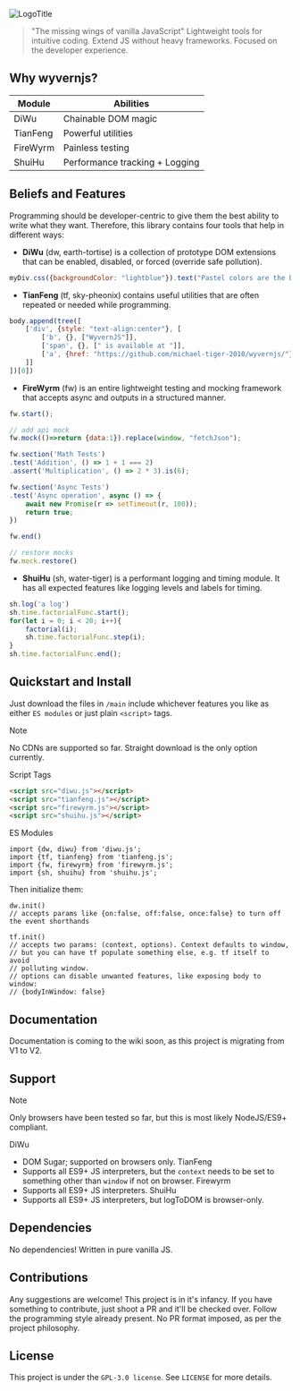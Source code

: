 ![LogoTitle](https://github.com/user-attachments/assets/17233191-c8da-4193-ae37-c4a63869497f)

> "The missing wings of vanilla JavaScript"
Lightweight tools for intuitive coding. Extend JS without heavy frameworks. Focused on the developer experience.

## Why wyvernjs?
| Module   | Abilities                      |
|----------|--------------------------------|
| DiWu     | Chainable DOM magic            |
| TianFeng | Powerful utilities             |
| FireWyrm | Painless testing               |
| ShuiHu   | Performance tracking + Logging |

## Beliefs and Features

Programming should be developer-centric to give them the best ability to write what they want. Therefore, this library contains four tools that help in different ways:
 - **DiWu** (dw, earth-tortise) is a collection of prototype DOM extensions that can be enabled, disabled, or forced (override safe pollution).
```js
myDiv.css({backgroundColor: "lightblue"}).text("Pastel colors are the best")
```
 - **TianFeng** (tf, sky-pheonix) contains useful utilities that are often repeated or needed while programming.
```js
body.append(tree([
    ['div', {style: "text-align:center"}, [
        ['b', {}, ["WyvernJS"]],
        ['span', {}, [" is available at "]],
        ['a', {href: "https://github.com/michael-tiger-2010/wyvernjs/"}, ["github.com"]]
    ]]
])[0])
```
 - **FireWyrm** (fw) is an entire lightweight testing and mocking framework that accepts async and outputs in a structured manner.
```js
fw.start();

// add api mock
fw.mock(()=>return {data:1}).replace(window, "fetchJson");

fw.section('Math Tests')
.test('Addition', () => 1 + 1 === 2)
.assert('Multiplication', () => 2 * 3).is(6);

fw.section('Async Tests')
.test('Async operation', async () => {
    await new Promise(r => setTimeout(r, 100));
    return true;
})

fw.end()

// restore mocks
fw.mock.restore()
```
 - **ShuiHu** (sh, water-tiger) is a performant logging and timing module. It has all expected features like logging levels and labels for timing.
```js
sh.log('a log')
sh.time.factorialFunc.start();
for(let i = 0; i < 20; i++){
    factorial(i);
    sh.time.factorialFunc.step(i);
}
sh.time.factorialFunc.end();
```

## Quickstart and Install
Just download the files in `/main` include whichever features you like as either `ES modules` or just plain `<script>` tags.

> [!NOTE]
> No CDNs are supported so far. Straight download is the only option currently.

Script Tags
```html
<script src="diwu.js"></script>
<script src="tianfeng.js"></script>
<script src="firewyrm.js"></script>
<script src="shuihu.js"></script>
```

ES Modules
```
import {dw, diwu} from 'diwu.js';
import {tf, tianfeng} from 'tianfeng.js';
import {fw, firewyrm} from 'firewyrm.js';
import {sh, shuihu} from 'shuihu.js';
```

Then initialize them:
```
dw.init()
// accepts params like {on:false, off:false, once:false} to turn off the event shorthands

tf.init()
// accepts two params: (context, options). Context defaults to window,
// but you can have tf populate something else, e.g. tf itself to avoid
// polluting window.
// options can disable unwanted features, like exposing body to window:
// {bodyInWindow: false}
```

## Documentation
Documentation is coming to the wiki soon, as this project is migrating from V1 to V2.

## Support
> [!NOTE]
> Only browsers have been tested so far, but this is most likely NodeJS/ES9+ compliant. 

DiWu
 - DOM Sugar; supported on browsers only.
TianFeng
 - Supports all ES9+ JS interpreters, but the `context` needs to be set to something other than `window` if not on browser.
Firewyrm
 - Supports all ES9+ JS interpreters.
ShuiHu
 - Supports all ES9+ JS interpreters, but logToDOM is browser-only.

## Dependencies
No dependencies! Written in pure vanilla JS.

## Contributions
Any suggestions are welcome! This project is in it's infancy. If you have something to contribute, just shoot a PR and it'll be checked over. Follow the programming style already present. No PR format imposed, as per the project philosophy. 

## License
This project is under the `GPL-3.0 license`. See `LICENSE` for more details.
